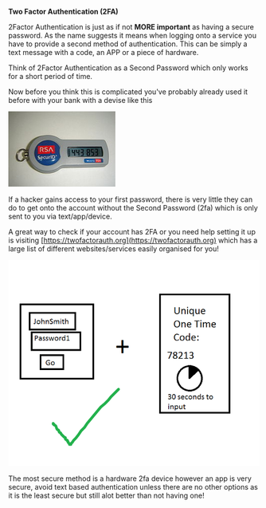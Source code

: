 **Two Factor Authentication \(2FA\)**

2Factor Authentication is just as if not **MORE important** as having a secure password. As the name suggests it means when logging onto a service you have to provide a second method of authentication. This can be simply a text message with a code, an APP or a piece of hardware.

Think of 2Factor Authentication as a Second Password which only works for a short period of time.

Now before you think this is complicated you've probably already used it before with your bank with a devise like this

![](/assets/2fa-device.png)

If a hacker gains access to your first password, there is very little they can do to get onto the account without the Second Password \(2fa\) which is only sent to you via text/app/device.

A great way to check if your account has 2FA or you need help setting it up is visiting [https://twofactorauth.org](https://twofactorauth.org) which has a large list of different websites/services easily organised for you!

![](/assets/2fa.png)

The most secure method is a hardware 2fa device however an app is very secure, avoid text based authentication unless there are no other options as it is the least secure but still alot better than not having one!

